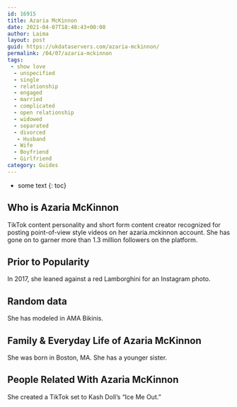 ```yaml
---
id: 16915
title: Azaria McKinnon
date: 2021-04-07T18:48:43+00:00
author: Laima
layout: post
guid: https://ukdataservers.com/azaria-mckinnon/
permalink: /04/07/azaria-mckinnon
tags:
 - show love
  - unspecified
  - single
  - relationship
  - engaged
  - married
  - complicated
  - open relationship
  - widowed
  - separated
  - divorced
   - Husband
  - Wife
  - Boyfriend
  - Girlfriend
category: Guides
---
```


* some text
{: toc}


## Who is Azaria McKinnon
                  
                  
                  
TikTok content personality and short form content creator recognized for posting point-of-view style videos on her azaria.mckinnon account. She has gone on to garner more than 1.3 million followers on the platform.
                  
              
            
              
            
                
                
                
## Prior to Popularity
                  
                  
                  
In 2017, she leaned against a red Lamborghini for an Instagram photo.
                  
              
            
              
            
                
                
                
## Random data
                  
                  
                  
She has modeled in AMA Bikinis. 
                  
              
            
              
            
                
                
                
## Family & Everyday Life of Azaria McKinnon
                  
                  
                  
She was born in Boston, MA. She has a younger sister.
                  
              
            
              
            
                
                
                
## People Related With Azaria McKinnon
                  
                  
                  
She created a TikTok set to Kash Doll&#8217;s &#8220;Ice Me Out.&#8221; 
                  
              
            
              
            
                
              
            
              
              
            
            
              
            
          
          
          